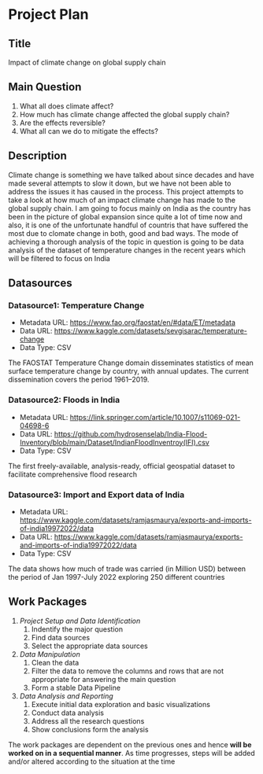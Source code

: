 # Project Plan

## Title
<!-- Give your project a short title. -->
Impact of climate change on global supply chain

## Main Question

<!-- Think about one main question you want to answer based on the data. -->

1. What all does climate affect?
2. How much has climate change affected the global supply chain?
3. Are the effects reversible?
4. What all can we do to mitigate the effects?

## Description

<!-- Describe your data science project in max. 200 words. Consider writing about why and how you attempt it. -->
Climate change is something we have talked about since decades and have made several attempts to slow it down, but we have not been able to address the issues it has caused in the process. This project attempts to take a look at how much of an impact climate change has made to the global supply chain. I am going to focus mainly on India as the country has been in the picture of global expansion since quite a lot of time now and also, it is one of the unfortunate handful of countris that have suffered the most due to clomate change in both, good and bad ways. The mode of achieving a thorough analysis of the topic in question is going to be data analysis of the dataset of temperature changes in the recent years which will be filtered to focus on India

## Datasources

<!-- Describe each datasources you plan to use in a section. Use the prefic "DatasourceX" where X is the id of the datasource. -->

### Datasource1: Temperature Change
* Metadata URL: https://www.fao.org/faostat/en/#data/ET/metadata
* Data URL: https://www.kaggle.com/datasets/sevgisarac/temperature-change
* Data Type: CSV

The FAOSTAT Temperature Change domain disseminates statistics of mean surface temperature change by country, with annual updates. The current dissemination covers the period 1961–2019.

### Datasource2: Floods in India
* Metadata URL: https://link.springer.com/article/10.1007/s11069-021-04698-6
* Data URL: https://github.com/hydrosenselab/India-Flood-Inventory/blob/main/Dataset/IndianFloodInventroy(IFI).csv
* Data Type: CSV

The first freely-available, analysis-ready, official geospatial dataset to facilitate comprehensive flood research

### Datasource3: Import and Export data of India
* Metadata URL: https://www.kaggle.com/datasets/ramjasmaurya/exports-and-imports-of-india19972022/data
* Data URL: https://www.kaggle.com/datasets/ramjasmaurya/exports-and-imports-of-india19972022/data
* Data Type: CSV

The data shows how much of trade was carried (in Million USD) between the period of Jan 1997-July 2022 exploring 250 different countries

## Work Packages

<!-- List of work packages ordered sequentially, each pointing to an issue with more details. -->

1. *Project Setup and Data Identification* 
    1. Indentify the major question
    2. Find data sources
    3. Select the appropriate data sources
2. *Data Manipulation*
    1. Clean the data
    2. Filter the data to remove the columns and rows that are not appropriate for answering the main question
    3. Form a stable Data Pipeline
3. *Data Analysis and Reporting*
    1. Execute initial data exploration and basic visualizations
    2. Conduct data analysis
    3. Address all the research questions
    4. Show conclusions form the analysis

The work packages are dependent on the previous ones and hence **will be worked on in a sequential manner**. As time progresses, steps will be added and/or altered according to the situation at the time
